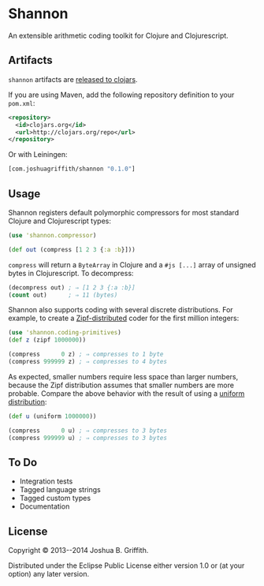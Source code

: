 # Shannon

An extensible arithmetic coding toolkit for Clojure and Clojurescript.

## Artifacts

`shannon` artifacts are
[released to clojars](https://clojars.org/com.joshuagriffith/shannon).

If you are using Maven, add the following repository definition to
your `pom.xml`:

```xml
<repository>
  <id>clojars.org</id>
  <url>http://clojars.org/repo</url>
</repository>
```

Or with Leiningen:

```clj
[com.joshuagriffith/shannon "0.1.0"]
```

## Usage

Shannon registers default polymorphic compressors for most standard
Clojure and Clojurescript types:

```clj
(use 'shannon.compressor)

(def out (compress [1 2 3 {:a :b}]))
```

`compress` will return a `ByteArray` in Clojure and a `#js [...]`
array of unsigned bytes in Clojurescript. To decompress:

```clj
(decompress out) ; ⇒ [1 2 3 {:a :b}]
(count out)      ; ⇒ 11 (bytes)
```

Shannon also supports coding with several discrete distributions. For
example, to create a
[Zipf-distributed](http://en.wikipedia.org/wiki/Zipf's_law) coder for
the first million integers:

```clj
(use 'shannon.coding-primitives)
(def z (zipf 1000000))

(compress      0 z) ; ⇒ compresses to 1 byte
(compress 999999 z) ; ⇒ compresses to 4 bytes
```

As expected, smaller numbers require less space than larger numbers,
because the Zipf distribution assumes that smaller numbers are more
probable. Compare the above behavior with the result of using a
[uniform distribution](http://en.wikipedia.org/wiki/Uniform_distribution_(discrete)):

```clj
(def u (uniform 1000000))

(compress      0 u) ; ⇒ compresses to 3 bytes
(compress 999999 u) ; ⇒ compresses to 3 bytes
```

## To Do

- Integration tests
- Tagged language strings
- Tagged custom types
- Documentation

## License

Copyright © 2013--2014 Joshua B. Griffith.

Distributed under the Eclipse Public License either version 1.0 or (at
your option) any later version.
